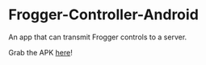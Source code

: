 Frogger-Controller-Android
==========================

An app that can transmit Frogger controls to a server.

Grab the APK [here](https://www.dropbox.com/s/vx4v6dg07vxhh48/Frogger_Controller.apk?dl=0)!
